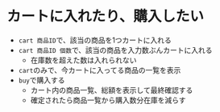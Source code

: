 # カートに入れたり、購入したい

- `cart 商品ID`で、該当の商品を1つカートに入れる
- `cart 商品ID 個数`で、該当の商品を入力数ぶんカートに入れる
    - 在庫数を超えた数は入れられない
- `cart`のみで、今カートに入ってる商品の一覧を表示
- `buy`で購入する
    - カート内の商品一覧、総額を表示して最終確認する
    - 確定されたら商品一覧から購入数分在庫を減らす
